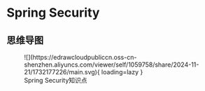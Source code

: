 # Spring Security

## 思维导图

<figure markdown="span">
  ![](https://edrawcloudpubliccn.oss-cn-shenzhen.aliyuncs.com/viewer/self/1059758/share/2024-11-21/1732177226/main.svg){ loading=lazy }
  <figcaption>Spring Security知识点</figcaption>
</figure>

